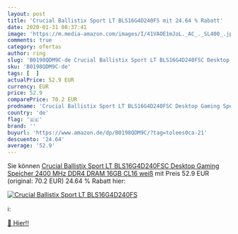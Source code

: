 ```yaml
---
layout: post
title: 'Crucial Ballistix Sport LT BLS16G4D240FS mit 24.64 % Rabatt'
date: 2020-01-31 08:37:41
image: 'https://m.media-amazon.com/images/I/41VAOE1mJoL._AC_._SL400_.jpg'
comments: true
category: ofertas
author: ring
slug: 'B0198QDM9C-de Crucial Ballistix Sport LT BLS16G4D240FSC Desktop Gaming...'
sku: 'B0198QDM9C-de'
tags: [  ]
actualPrice: 52.9 EUR
currency: EUR
price: 52.9
comparePrice: 70.2 EUR
prodname: 'Crucial Ballistix Sport LT BLS16G4D240FSC Desktop Gaming Speicher  2400 MHz  DDR4  DRAM  16GB  CL16  weiß'
country: 'de'
flag: '🇩🇪'
brand: ''
buyurl: 'https://www.amazon.de/dp/B0198QDM9C/?tag=tolees0ca-21'
descuento: '24.64'
average: '52.9'
---
```


Sie können [Crucial Ballistix Sport LT BLS16G4D240FSC Desktop Gaming Speicher  2400 MHz  DDR4  DRAM  16GB  CL16  weiß](https://www.amazon.de/dp/B0198QDM9C/?tag=tolees0ca-21) mit Preis 52.9 EUR (original: 70.2 EUR) 24.64 % Rabatt hier:

[![Crucial Ballistix Sport LT BLS16G4D240FS](https://m.media-amazon.com/images/I/41VAOE1mJoL._AC_._SL400_.jpg)](https://www.amazon.de/dp/B0198QDM9C/?tag=tolees0ca-21)

ℹ️:


[🛒 Hier!!](https://www.amazon.de/dp/B0198QDM9C/?tag=tolees0ca-21)
